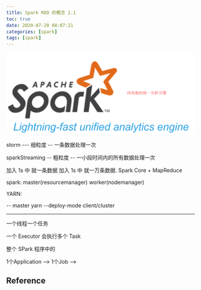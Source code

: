 ```yaml
---
title: Spark RDD 的概念 2.1
toc: true
date: 2020-07-20 08:07:21
categories: [spark]
tags: [spark]
---
```



<img src="/images/spark/spark-2.1-logo.png" width="550" alt="Spark 3.0 Feature" />

<!--more-->

storm --- 细粒度 -- 一条数据处理一次

sparkStreaming -- 粗粒度 -- 一小段时间内的所有数据处理一次

加入 1s 中 就一条数据
加入 1s 中 就一万条数据. Spark Core + MapReduce


spark: master(resourcemanager) worker(nodemanager)

YARN:

-- master yarn
--deploy-mode client/cluster

---

一个线程一个任务

一个 Executor 会执行多个 Task

整个 SPark 程序中的

1个Application --> 1个Job --> 


## Reference

